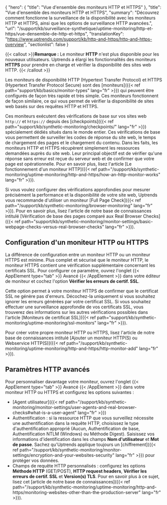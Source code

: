 {
"hero": {
"title": "Vue d'ensemble des moniteurs HTTP et HTTPS"
},
"title": "Vue d'ensemble des moniteurs HTTP et HTTPS",
"summary": "Découvrez comment fonctionne la surveillance de la disponibilité avec les moniteurs HTTP et HTTPS, ainsi que les options de surveillance HTTP avancées.",
"url": "/support/kb/surveillance-synthetique/uptime-monitoring/http-et-https/vue-densemble-de-http-et-https",
"translationKey": "https://www.uptrends.com/support/kb/http-and-https/http-and-https-overview",
"sectionlist": false
}

{{< callout >}}**Remarque :** Le moniteur **HTTP** n'est plus disponible pour les nouveaux utilisateurs. Uptrends a élargi les fonctionnalités des moniteurs **HTTPS** pour prendre en charge et vérifier la disponibilité des sites web HTTP. {{< /callout >}}

Les moniteurs de disponibilité HTTP (Hypertext Transfer Protocol) et HTTPS (Hypertext Transfer Protocol Secure) sont des [moniteurs]({{< ref path="support/kb/basics/monitor-types" lang="fr" >}}) qui peuvent être configurés de façon très rapide et très simple. Ces moniteurs fonctionnent de façon similaire, ce qui vous permet de vérifier la disponibilité de sites web basés sur des requêtes HTTP et HTTPS.

Ces moniteurs exécutent des vérifications de base sur vos sites web `http://` et `https://` depuis des [checkpoints]({{< ref path="support/kb/synthetic-monitoring/checkpoints/" lang="fr" >}}) spécialement dédiés situés dans le monde entier. Ces vérifications de base vous permettent de surveiller les codes de réponse du site web, le temps de chargement des pages et le chargement du contenu. Dans les faits, les moniteurs HTTP et HTTPS récupèrent simplement les ressources demandées auprès du site web. Leur principal objectif est de vérifier qu'une réponse sans erreur est reçue du serveur web et de confirmer que votre page est opérationnelle. Pour en savoir plus, lisez l'article [Le fonctionnement d'un moniteur HTTP]({{< ref path="/support/kb/synthetic-monitoring/uptime-monitoring/http-and-https/how-an-http-monitor-works" lang="fr" >}}).

Si vous voulez configurer des vérifications approfondies pour mesurer précisément la performance et la disponibilité de votre site web, Uptrends vous recommande d'utiliser un moniteur [Full Page Check]({{< ref path="/support/kb/synthetic-monitoring/browser-monitoring" lang="fr" >}}). Pour en savoir plus, lisez l'article de notre base de connaissances intitulé [Vérification de base des pages comparé aux Real Browser Checks]({{< ref path="support/kb/synthetic-monitoring/monitor-settings/basic-webpage-checks-versus-real-browser-checks" lang="fr" >}}).

## Configuration d'un moniteur HTTP ou HTTPS

La différence de configuration entre un moniteur HTTP ou un moniteur HTTPS est minime. Plus complet et sécurisé que le moniteur HTTP, le moniteur HTTPS contient une vérification supplémentaire concernant les certificats SSL. Pour configurer ce paramètre, ouvrez l'onglet {{< AppElement type="tab" >}} Avancé {{< /AppElement >}} dans votre éditeur de moniteur et cochez l'option **Vérifier les erreurs de certif. SSL**.

Cette option permet à votre moniteur HTTPS de confirmer que le certificat SSL ne génère pas d'erreurs. Décochez-la uniquement si vous souhaitez ignorer les erreurs générées par votre certificat SSL. Si vous souhaitez effectuer une surveillance approfondie de vos certificats SSL, vous trouverez des informations sur les autres vérifications possibles dans l'article [Moniteurs de certificat SSL]({{< ref path="support/kb/synthetic-monitoring/uptime-monitoring/ssl-monitors" lang="fr" >}}).

Pour créer votre propre moniteur HTTP ou HTTPS, lisez l'article de notre base de connaissances intitulé [Ajouter un moniteur HTTP(S) ou Webservice HTTP(S)]({{< ref path="/support/kb/synthetic-monitoring/uptime-monitoring/http-and-https/http-monitor-add" lang="fr" >}}).

## Paramètres HTTP avancés

Pour personnaliser davantage votre moniteur, ouvrez l'onglet {{< AppElement type="tab" >}} Avancé {{< /AppElement >}} dans votre moniteur HTTP ou HTTPS et configurez les options suivantes :

- [Agent utilisateur]({{< ref path="/support/kb/synthetic-monitoring/monitor-settings/user-agents-and-real-browser-checks#what-is-a-user-agent" lang="fr" >}})
- Authentification : si la ressource HTTP que vous surveillez nécessite une authentification dans la requête HTTP, choisissez le type d'authentification approprié (Aucun, Authentification de base, Authentification NTLM (Windows) ou Méthode Digest). Saisissez vos informations d'identification dans les champs **Nom d'utilisateur** et **Mot de passe**. Sachez qu'Uptrends applique toujours un [chiffrement]({{< ref path="/support/kb/synthetic-monitoring/monitor-settings/encryption-and-your-websites-security" lang="fr" >}}) pour protéger vos données.
- Champs de requête HTTP personnalisés : configurez les options **Méthode HTTP** (GET/POST), **HTTP request headers**, **Vérifier les erreurs de certif. SSL** et **Version(s) TLS**. Pour en savoir plus à ce sujet, lisez cet [article de notre base de connaissances]({{< ref path="/support/kb/synthetic-monitoring/uptime-monitoring/http-and-https/monitoring-websites-other-than-the-production-server" lang="fr" >}}).
